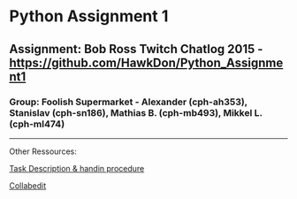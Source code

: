 # Python Assignment 1
## Assignment: Bob Ross Twitch Chatlog 2015 - https://github.com/HawkDon/Python_Assignment1

### Group: **Foolish Supermarket** - Alexander (cph-ah353), Stanislav (cph-sn186), Mathias B. (cph-mb493), Mikkel L. (cph-ml474)

---

Other Ressources:

[Task Description & handin procedure](https://github.com/datsoftlyngby/dat4sem2018fall-python/blob/master/assignments/assignment1.md)

[Collabedit](http://collabedit.com/bh2k9)
